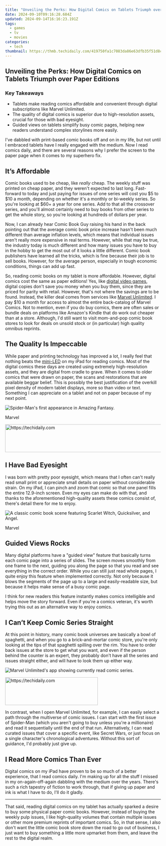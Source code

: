 ```yaml
---
title: "Unveiling the Perks: How Digital Comics on Tablets Triumph over Paper Editions"
date: 2024-09-10T09:16:28.684Z
updated: 2024-09-14T16:16:23.191Z
tags:
  - games
  - tv
  - movies
categories:
  - tech
thumbnail: https://thmb.techidaily.com/419750fa1c7083da86e63dfb35f51d8c92486865748e3041e969fe09697c07c0.jpg
---
```


## Unveiling the Perks: How Digital Comics on Tablets Triumph over Paper Editions

### Key Takeaways

* Tablets make reading comics affordable and convenient through digital subscriptions like Marvel Unlimited.
* The quality of digital comics is superior due to high-resolution assets, crucial for those with bad eyesight.
* Guided views on tablets simplify busy comic pages, helping new readers understand complex storylines more easily.

 I've dabbled with print-based comic books off and on in my life, but not until I embraced tablets have I really engaged with the medium. Now I read comics daily, and there are several reasons why I prefer the screen to the paper page when it comes to my superhero fix.

##  It’s Affordable

 Comic books used to be cheap, like _really_ cheap. The weekly stuff was printed on cheap paper, and they weren't expected to last long. Fast-forward to today and just paying for issues of one series will cost you $5 to $10 a month, depending on whether it's a monthly or bi-weekly series. So you're looking at $60+ a year for one series. Add to that all the crossover series, and you'll almost certainly need to buy books from other series to get the whole story, so you're looking at hundreds of dollars per year.

 Now, I can already hear Comic Book Guy raising his hand in the back pointing out that the average comic book price increase hasn't been much different than average inflation levels, which means that individual issues aren't really more expensive in real terms. However, while that may be true, the industry today is much different and how many issues you have to buy in the hobby to get the most out of it looks a little different. Comic book publishers have learned all the tricks, which is fine because their job is to sell books. However, for the average person, especially in tough economic conditions, things can add up fast.

 So, reading comic books on my tablet is more affordable. However, digital comics cost the same as paper editions! Yes, like [digital video games](https://youtube-tips.techidaily.com/024-approved-the-evolution-of-video-from-full-length-to-yt-shorts/), digital copies don't save you money when you buy them, since they are priced for parity with retail. However, that's not where the savings are to be found. Instead, the killer deal comes from services like [Marvel Unlimited](https://www.marvel.com/unlimited). I pay $10 a month for access to almost the entire back-catalog of Marvel Comics. Not to mention, even if you do buy comics, there are often sales or bundle deals on platforms like Amazon's Kindle that do work out cheaper than at a store. Although, I'd still want to visit mom-and-pop comic book stores to look for deals on unsold stock or (in particular) high quality omnibus reprints.

##  The Quality Is Impeccable

 While paper and printing technology has improved a lot, I really feel that nothing beats the [mini-LED](https://change-location.techidaily.com/in-2024-why-does-the-pokemon-go-battle-league-not-available-on-samsung-galaxy-s24-drfone-by-drfone-virtual-android/) on my iPad for reading comics. Most of the digital comics these days are created using extremely high-resolution assets, and they are digital from cradle to grave. When it comes to older comics that were drawn on paper, the scans and restorations that are available beggar belief. This is possibly the best justification of the overkill pixel density of modern tablet displays, more so than video or text. Something I can appreciate on a tablet and not on paper because of my next point.

![Spider-Man's first appearance in Amazing Fantasy.](https://static1.howtogeekimages.com/wordpress/wp-content/uploads/2024/05/spider-man-first-appearance.png) 

Marvel

<!-- affiliate ads begin -->
<a href="https://ephamedtechinc.pxf.io/c/5597632/2137226/26400" target="_top" id="2137226">
  <img src="//a.impactradius-go.com/display-ad/26400-2137226" border="0" alt="https://techidaily.com" width="728" height="90"/>
</a>
<img height="0" width="0" src="https://ephamedtechinc.pxf.io/i/5597632/2137226/26400" style="position:absolute;visibility:hidden;" border="0" />
<!-- affiliate ads end -->

##  I Have Bad Eyesight

 I was born with pretty poor eyesight, which means that I often can't really read small print or appreciate small details on paper without considerable strain. On my iPad, I can pinch and zoom that comic so that one panel fills the entire 12.9-inch screen. Even my eyes can make do with that, and thanks to the aforementioned high-quality assets these comics consist of, there's detail there for me to enjoy.

![A classic comic book scene featuring Scarlet Witch, Quicksilver, and Angel.](https://static1.howtogeekimages.com/wordpress/wp-content/uploads/2024/05/x-men-clip.jpg) 

Marvel

##  Guided Views Rocks

 Many digital platforms have a "guided view" feature that basically turns each comic page into a series of slides. The screen moves smoothly from one frame to the next, guiding you along the page so that you read and see everything in the correct order. While you can still just read whole pages, I quite enjoy this feature when implemented correctly. Not only because it blows the segments of the page up to a large and easily-readable size, but because it helps make sense of a busy comic page.

 I think for new readers this feature instantly makes comics intelligible and helps move the story forward. Even if you're a comics veteran, it's worth trying this out as an alternative way to enjoy comics.

##  I Can’t Keep Comic Series Straight

 At this point in history, many comic book universes are basically a bowl of spaghetti, and when you go to a brick-and-mortar comic store, you're only looking at the tips of that spaghetti spilling over the rim. You have to order back issues at the store to get what you want, and even if the person behind the counter is an expert, they probably don't have all the series and issues straight either, and will have to look them up either way.

![Marvel Unlimited's app showing currently read comic series.](https://static1.howtogeekimages.com/wordpress/wp-content/uploads/2024/05/marvel-unlimited.jpg) 

<!-- affiliate ads begin -->
<a href="https://aidotcom.pxf.io/c/5597632/2129041/19576" target="_top" id="2129041">
  <img src="//a.impactradius-go.com/display-ad/19576-2129041" border="0" alt="https://techidaily.com" width="300" height="90"/>
</a>
<img height="0" width="0" src="https://aidotcom.pxf.io/i/5597632/2129041/19576" style="position:absolute;visibility:hidden;" border="0" />
<!-- affiliate ads end -->

 In contrast, when I open Marvel Unlimited, for example, I can easily select a path through the multiverse of comic issues. I can start with the first issue of Spider-Man (which you aren't going to buy unless you're a millionaire) and read it sequentially until the end of that run. Alternatively, I can read curated issues that cover a specific event, like Secret Wars, or just focus on a single character's chronological adventures. Without this sort of guidance, I'd probably just give up.

##  I Read More Comics Than Ever

 Digital comics on my iPad have proven to be so much of a better experience, that I read comics daily. I'm making up for all the stuff I missed in my on-again-off-again dabbling with the medium over the years. There's such a rich tapestry of fiction to work through, that if giving up paper and ink is what I have to do, I'll do it gladly.

---

 That said, reading digital comics on my tablet has actually sparked a desire to buy some physical paper comic books. However, instead of buying the weekly pulp issues, I like high-quality volumes that contain multiple issues or other more premium reprints of important comics. So, in that sense, I also don't want the little comic book store down the road to go out of business, I just want to buy something a little more upmarket from them, and leave the rest to the digital realm.

<ins class="adsbygoogle"
     style="display:block"
     data-ad-format="autorelaxed"
     data-ad-client="ca-pub-7571918770474297"
     data-ad-slot="1223367746"></ins>

<ins class="adsbygoogle"
     style="display:block"
     data-ad-client="ca-pub-7571918770474297"
     data-ad-slot="8358498916"
     data-ad-format="auto"
     data-full-width-responsive="true"></ins>



